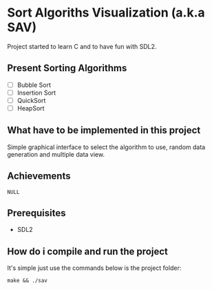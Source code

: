 # Sort Algoriths Visualization (a.k.a SAV)

Project started to learn C and to have fun with SDL2.

## Present Sorting Algorithms

- [ ] Bubble Sort
- [ ] Insertion Sort
- [ ] QuickSort
- [ ] HeapSort

## What have to be implemented in this project

Simple graphical interface to select the algorithm to use, random data generation and multiple data view.

## Achievements

```text
NULL
```

## Prerequisites

* SDL2

## How do i compile and run the project

It's simple just use the commands below is the project folder:

```shell
make && ./sav
```
